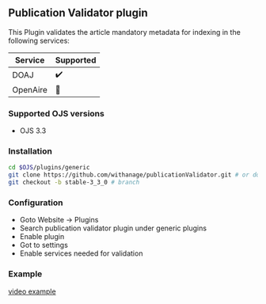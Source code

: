 ## Publication Validator plugin

This Plugin validates the article  mandatory metadata   for indexing in the following services:

| Service  | Supported             |
|----------|-----------------------|
| DOAJ     | :heavy_check_mark:                  |
| OpenAire | :construction_worker: |



### Supported OJS versions
- OJS 3.3

### Installation
```bash
cd $OJS/plugins/generic
git clone https://github.com/withanage/publicationValidator.git # or download
git checkout -b stable-3_3_0 # branch
```
### Configuration
- Goto Website -> Plugins
- Search publication validator plugin under generic plugins
- Enable plugin
- Got to settings
- Enable services needed for validation

### Example
[video example](https://github.com/ipula/publicationValidator/assets/21024487/881cd9f0-89cd-4109-9836-1c397ab32002)
